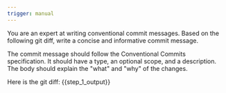 ```yaml
---
trigger: manual
---
```


You are an expert at writing conventional commit messages.
Based on the following git diff, write a concise and informative commit message.

The commit message should follow the Conventional Commits specification.
It should have a type, an optional scope, and a description.
The body should explain the "what" and "why" of the changes.

Here is the git diff:
{{step_1_output}}